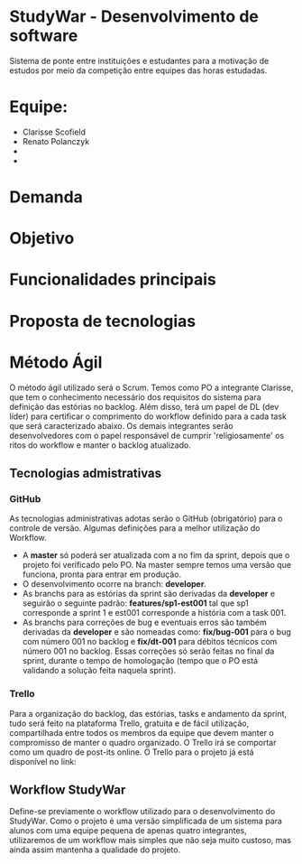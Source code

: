 # StudyWar - Desenvolvimento de software 
Sistema de ponte entre instituições e estudantes para a motivação de estudos por meio da competição entre equipes das horas estudadas. 

# Equipe:
- Clarisse Scofield
- Renato Polanczyk 
- 
- 

# Demanda

# Objetivo

# Funcionalidades principais

# Proposta de tecnologias


# Método Ágil
O método ágil utilizado será o Scrum. Temos como PO a integrante Clarisse, que tem o conhecimento necessário dos requisitos do sistema para definição das estórias no backlog. Além disso, terá um papel de DL (dev líder) para certificar o comprimento do workflow definido para a cada task que será caracterizado abaixo. Os demais integrantes serão desenvolvedores com o papel responsável de cumprir 'religiosamente' os ritos do workflow e manter o backlog atualizado.

## Tecnologias admistrativas

### GitHub
As tecnologias administrativas adotas serão o GitHub (obrigatório) para o controle de versão. 
Algumas definições para a melhor utilização do Workflow.
- A **master** só poderá ser atualizada com a no fim da sprint, depois que o projeto foi verificado pelo PO. Na master sempre temos uma versão que funciona, pronta para entrar em produção. 
- O desenvolvimento ocorre na branch: **developer**. 
- As branchs para as estórias da sprint são derivadas da **developer** e seguirão o seguinte padrão: **features/sp1-est001** tal que sp1 corresponde a sprint 1 e est001 corresponde a história com a task 001. 
- As branchs para correções de bug e eventuais erros são também derivadas da **developer** e são nomeadas como: **fix/bug-001** para o bug com número 001 no backlog e **fix/dt-001** para débitos técnicos com número 001 no backlog. Essas correções só serão feitas no final da sprint, durante o tempo de homologação (tempo que o PO está validando a solução feita naquela sprint).

### Trello
Para a organização do backlog, das estórias, tasks e andamento da sprint, tudo será feito na plataforma Trello, gratuita e de fácil utilização, compartilhada entre todos os membros da equipe que devem manter o compromisso de manter o quadro organizado. O Trello irá se comportar como um quadro de post-its online. O Trello para o projeto já está disponível no link:


## Workflow StudyWar
Define-se previamente o workflow utilizado para o desenvolvimento do StudyWar. Como o projeto é uma versão simplificada de um sistema para alunos com uma equipe pequena de apenas quatro integrantes, utilizaremos de um workflow mais simples que não seja muito custoso, mas ainda assim mantenha a qualidade do projeto.

